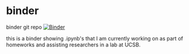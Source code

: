 # binder
binder git repo
[![Binder](https://mybinder.org/badge_logo.svg)](https://mybinder.org/v2/gh/jackholbrook/binder/main)

this is a binder showing .ipynb's that I am currently working on as part of homeworks and assisting researchers in a lab at UCSB. 
